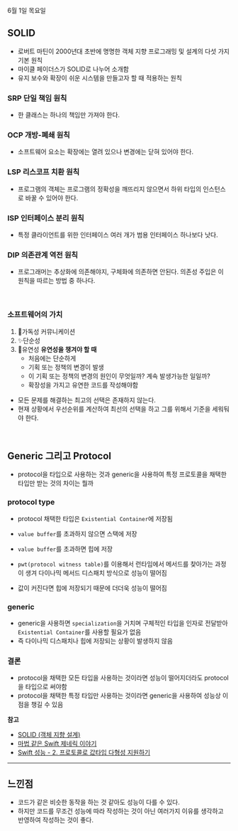 6월 1일 목요일

## SOLID
- 로버트 마틴이 2000년대 초반에 명명한 객체 지향 프로그래밍 및 설계의 다섯 가지 기본 원칙
- 마이클 페이더스가 SOLID로 나누어 소개함
- 유지 보수와 확장이 쉬운 시스템을 만들고자 할 때 적용하는 원칙

### SRP 단일 책임 원칙
- 한 클래스는 하나의 책임만 가져야 한다.

### OCP 개방-폐쇄 원칙
- 소프트웨어 요소는 확장에는 열려 있으나 변경에는 닫혀 있어야 한다.

### LSP 리스코프 치환 원칙
- 프로그램의 객체는 프로그램의 정확성을 깨뜨리지 않으면서 하위 타입의 인스턴스로 바꿀 수 있어야 한다.

### ISP 인터페이스 분리 원칙
- 특정 클라이언트를 위한 인터페이스 여러 개가 범용 인터페이스 하나보다 낫다.

### DIP 의존관계 역전 원칙
- 프로그래머는 추상화에 의존해야지, 구체화에 의존하면 안된다. 의존성 주입은 이 원칙을 따르는 방법 중 하나다.

</br>

### 소프트웨어의 가치
1. 👀가독성 커뮤니케이션
2. ✨단순성
3. 🌈유연성
    **유연성을 챙겨야 할 때**
    - 처음에는 단순하게
    - 기획 또는 정책의 변경이 발생
    - 이 기획 또는 정책의 변경의 원인이 무엇일까? 계속 발생가능한 일일까?
    - 확장성을 가지고 유연한 코드를 작성해야함
    
- 모든 문제를 해결하는 최고의 선택은 존재하지 않는다.
- 현재 상황에서 우선순위를 계산하여 최선의 선택을 하고 그를 위해서 기준을 세워둬야 한다.

</br>

## Generic 그리고 Protocol
- protocol을 타입으로 사용하는 것과 generic을 사용하여 특정 프로토콜을 채택한 타입만 받는 것의 차이는 뭘까

### protocol type
- protocol 채택한 타입은 `Existential Container`에 저장됨
- `value buffer`를 초과하지 않으면 스택에 저장
- `value buffer`를 초과하면 힙에 저장

- `pwt(protocol witness table)`를 이용해서 런타임에서 메서드를 찾아가는 과정이 생겨 다이나믹 메서드 디스패치 방식으로 성능이 떨어짐
- 값이 커진다면 힙에 저장되기 때문에 더더욱 성능이 떨어짐

### generic
- generic을 사용하면 `specialization`을 거치며 구체적인 타입을 인자로 전달받아 `Existential Container`를 사용할 필요가 없음
- 즉 다이나믹 디스패치나 힙에 저장되는 상황이 발생하지 않음

### 결론
- protocol을 채택한 모든 타입을 사용하는 것이라면 성능이 떨어지더라도 protocol을 타입으로 써야함
- protocol을 채택한 특정 타입만 사용하는 것이라면 generic을 사용하여 성능상 이점을 챙길 수 있음

**참고**
- [SOLID (객체 지향 설계)](https://ko.wikipedia.org/wiki/SOLID_(객체_지향_설계))
- [마법 같은 Swift 제네릭 이야기](https://techblog.zepeto.me/마법-같은-swift-제네릭-이야기-2c222ae2798)
- [Swift 성능 - 2. 프로토콜로 값타입 다형성 지원하기](https://velog.io/@yohanblessyou/Apple-Understanding-Swift-Performance-2.-프로토콜로-value-type-다형성-지원하기#-existential-container)

---
## 느낀점
- 코드가 같은 비슷한 동작을 하는 것 같아도 성능이 다를 수 있다.
- 하지만 코드를 무조건 성능에 따라 작성하는 것이 아닌 여러가지 이유를 생각하고 반영하여 작성하는 것이 좋다.

